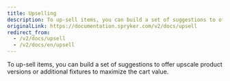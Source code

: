 ```yaml
---
title: Upselling
description: To up-sell items, you can build a set of suggestions to offer upscale product versions or additional fixtures to maximize the cart value.
originalLink: https://documentation.spryker.com/v2/docs/upsell
redirect_from:
  - /v2/docs/upsell
  - /v2/docs/en/upsell
---
```


To up-sell items, you can build a set of suggestions to offer upscale product versions or additional fixtures to maximize the cart value.

